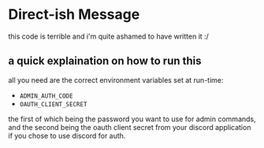 # Direct-ish Message #
this code is terrible and i'm quite ashamed to have written it :/


a quick explaination on how to run this
---
all you need are the correct environment variables set at run-time:
- `ADMIN_AUTH_CODE`
- `OAUTH_CLIENT_SECRET`

the first of which being the password you want to use for admin commands, and the second being the oauth client secret from your discord application if you chose to use discord for auth.